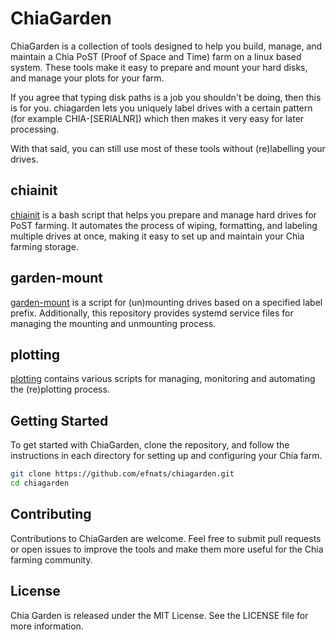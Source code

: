 # ChiaGarden

ChiaGarden is a collection of tools designed to help you build, manage, and maintain a Chia PoST (Proof of Space and Time) farm on a linux based system. These tools make it easy to prepare and mount your hard disks, and manage your plots for your farm.

If you agree that typing disk paths is a job you shouldn't be doing, then this is for you. chiagarden lets you uniquely label drives with a certain pattern (for example CHIA-[SERIALNR]) which then makes it very easy for later processing.

With that said, you can still use most of these tools without (re)labelling your drives. 

## chiainit

[chiainit](https://github.com/efnats/chiagarden/tree/main/chiainit) is a bash script that helps you prepare and manage hard drives for PoST farming. It automates the process of wiping, formatting, and labeling multiple drives at once, making it easy to set up and maintain your Chia farming storage.

## garden-mount

[garden-mount](https://github.com/efnats/chiagarden/tree/main/) is a script for (un)mounting drives based on a specified label prefix. Additionally, this repository provides systemd service files for managing the mounting and unmounting process.

## plotting

[plotting](https://github.com/efnats/chiagarden/tree/main/plotting) contains various scripts for managing, monitoring and automating the (re)plotting process.

## Getting Started

To get started with ChiaGarden, clone the repository, and follow the instructions in each directory for setting up and configuring your Chia farm.

```bash
git clone https://github.com/efnats/chiagarden.git
cd chiagarden
```

## Contributing
Contributions to ChiaGarden are welcome. Feel free to submit pull requests or open issues to improve the tools and make them more useful for the Chia farming community.

## License
Chia Garden is released under the MIT License. See the LICENSE file for more information.


